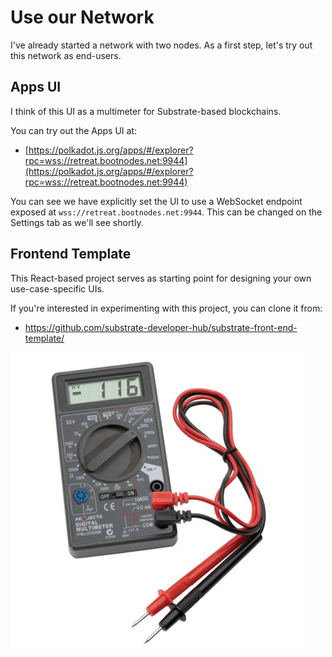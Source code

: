 # Use our Network

I've already started a network with two nodes. As a first step, let's try out this network as end-users.

## Apps UI

I think of this UI as a multimeter for Substrate-based blockchains.

You can try out the Apps UI at:

* [https://polkadot.js.org/apps/#/explorer?rpc=wss://retreat.bootnodes.net:9944](https://polkadot.js.org/apps/#/explorer?rpc=wss://retreat.bootnodes.net:9944)

You can see we have explicitly set the UI to use a WebSocket endpoint exposed at `wss://retreat.bootnodes.net:9944`. This can be changed on the Settings tab as we'll see shortly.

## Frontend Template

This React-based project serves as starting point for designing your own use-case-specific UIs.

If you're interested in experimenting with this project, you can clone it from:

* https://github.com/substrate-developer-hub/substrate-front-end-template/


<!-- slide:break -->

![multimeter](assets/multimeter.jpg)
